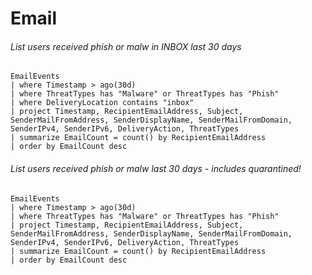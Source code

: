 # Email

###### List users received phish or malw in INBOX last 30 days
````
EmailEvents
| where Timestamp > ago(30d)
| where ThreatTypes has "Malware" or ThreatTypes has "Phish"
| where DeliveryLocation contains "inbox"
| project Timestamp, RecipientEmailAddress, Subject, SenderMailFromAddress, SenderDisplayName, SenderMailFromDomain, SenderIPv4, SenderIPv6, DeliveryAction, ThreatTypes
| summarize EmailCount = count() by RecipientEmailAddress
| order by EmailCount desc
````
###### List users received phish or malw last 30 days - includes quarantined!
````
EmailEvents
| where Timestamp > ago(30d)
| where ThreatTypes has "Malware" or ThreatTypes has "Phish"
| project Timestamp, RecipientEmailAddress, Subject, SenderMailFromAddress, SenderDisplayName, SenderMailFromDomain, SenderIPv4, SenderIPv6, DeliveryAction, ThreatTypes
| summarize EmailCount = count() by RecipientEmailAddress
| order by EmailCount desc
````
